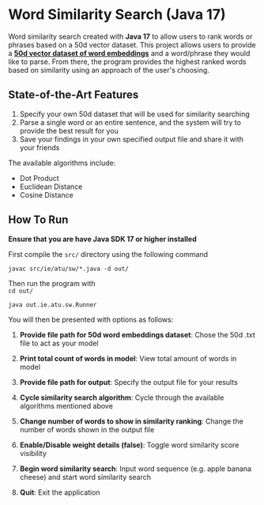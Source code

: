 # Word Similarity Search (Java 17)
Word similarity search created with **Java 17** to allow users to rank words or phrases based on a 50d vector dataset. 
This project allows users to provide a [**50d vector dataset of word embeddings**](https://nlp.stanford.edu/projects/glove/) 
and a word/phrase they would like to parse. From there, the program provides the highest ranked words based on similarity 
using an approach of the user's choosing.

## State-of-the-Art Features
1.  Specify your own 50d dataset that will be used for similarity searching
2. Parse a single word or an entire sentence, and the system will try to provide the best result for you
3. Save your findings in your own specified output file and share it with your friends

The available algorithms include:
- Dot Product
- Euclidean Distance
- Cosine Distance

## How To Run 
**Ensure that you are have Java SDK 17 or higher installed**

First compile the `src/` directory using the following command 

`javac src/ie/atu/sw/*.java -d out/`

Then run the program with  
`cd out/`

`java out.ie.atu.sw.Runner`

You will then be presented with options as follows:
1) **Provide file path for 50d word embeddings dataset**: Chose the 50d .txt file to act as your model

2) **Print total count of words in model**: View total amount of words in model

3) **Provide file path for output**: Specify the output file for your results

4) **Cycle similarity search algorithm**: Cycle through the available algorithms mentioned above

5) **Change number of words to show in similarity ranking**: Change the number of words shown in the output file
   
6) **Enable/Disable weight details (false)**: Toggle word similarity score visibility 
    
7) **Begin word similarity search**: Input word sequence (e.g. apple banana cheese) and start word similarity search
    
8) **Quit**: Exit the application
   
